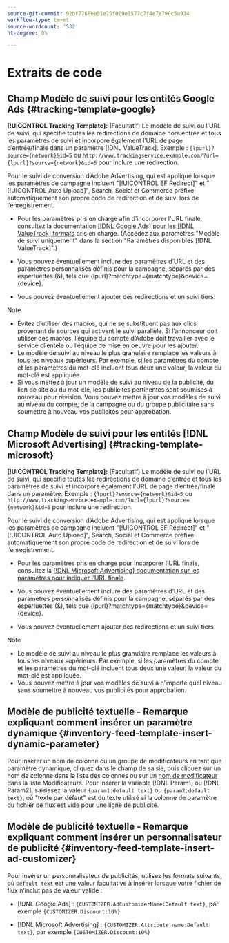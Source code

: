 ```yaml
---
source-git-commit: 92bf7768be91e75f029e1577c7f4e7e790c5a934
workflow-type: tm+mt
source-wordcount: '532'
ht-degree: 0%

---
```

# Extraits de code

## Champ Modèle de suivi pour les entités Google Ads {#tracking-template-google}

<!-- Duplicated from include file because one file has multiple occurrences, which ExL doesn't support. -->

**[!UICONTROL Tracking Template]:** (Facultatif) Le modèle de suivi ou l’URL de suivi, qui spécifie toutes les redirections de domaine hors entrée et tous les paramètres de suivi et incorpore également l’URL de page d’entrée/finale dans un paramètre [!DNL ValueTrack]. Exemple : `{lpurl}?source={network}&id=5` ou `http://www.trackingservice.example.com/?url={lpurl}?source={network}&id=5` pour inclure une redirection.

Pour le suivi de conversion d’Adobe Advertising, qui est appliqué lorsque les paramètres de campagne incluent &quot;[!UICONTROL EF Redirect]&quot; et &quot;[!UICONTROL Auto Upload]&quot;, Search, Social et Commerce préfixe automatiquement son propre code de redirection et de suivi lors de l’enregistrement.

* Pour les paramètres pris en charge afin d’incorporer l’URL finale, consultez la documentation [[!DNL Google Ads] pour les  [!DNL ValueTrack] formats](https://support.google.com/google-ads/answer/6305348) pris en charge. (Accédez aux paramètres &quot;Modèle de suivi uniquement&quot; dans la section &quot;Paramètres disponibles [!DNL ValueTrack]&quot;.)

* Vous pouvez éventuellement inclure des paramètres d’URL et des paramètres personnalisés définis pour la campagne, séparés par des esperluettes (&amp;), tels que {lpurl}?matchtype={matchtype}&amp;device={device}.

* Vous pouvez éventuellement ajouter des redirections et un suivi tiers.

>[!NOTE]
>
>* Évitez d’utiliser des macros, qui ne se substituent pas aux clics provenant de sources qui activent le suivi parallèle. Si l’annonceur doit utiliser des macros, l’équipe du compte d’Adobe doit travailler avec le service clientèle ou l’équipe de mise en oeuvre pour les ajouter.
>* Le modèle de suivi au niveau le plus granulaire remplace les valeurs à tous les niveaux supérieurs. Par exemple, si les paramètres du compte et les paramètres du mot-clé incluent tous deux une valeur, la valeur du mot-clé est appliquée.
>* Si vous mettez à jour un modèle de suivi au niveau de la publicité, du lien de site ou du mot-clé, les publicités pertinentes sont soumises à nouveau pour révision. Vous pouvez mettre à jour vos modèles de suivi au niveau du compte, de la campagne ou du groupe publicitaire sans soumettre à nouveau vos publicités pour approbation.

## Champ Modèle de suivi pour les entités [!DNL Microsoft Advertising] {#tracking-template-microsoft}

<!-- Search CRUD and bulk edit of Microsoft entity settings -->

**[!UICONTROL Tracking Template]:** (Facultatif) Le modèle de suivi ou l’URL de suivi, qui spécifie toutes les redirections de domaine d’entrée et tous les paramètres de suivi et incorpore également l’URL de page d’entrée/finale dans un paramètre. Exemple : `{lpurl}?source={network}&id=5` ou `http://www.trackingservice.example.com/?url={lpurl}?source={network}&id=5` pour inclure une redirection.

Pour le suivi de conversion d’Adobe Advertising, qui est appliqué lorsque les paramètres de campagne incluent &quot;[!UICONTROL EF Redirect]&quot; et &quot;[!UICONTROL Auto Upload]&quot;, Search, Social et Commerce préfixe automatiquement son propre code de redirection et de suivi lors de l’enregistrement.

* Pour les paramètres pris en charge pour incorporer l’URL finale, consultez la [[!DNL Microsoft Advertising] documentation sur les paramètres pour indiquer l’URL finale](https://help.ads.microsoft.com/#apex/3/en/56799).

* Vous pouvez éventuellement inclure des paramètres d’URL et des paramètres personnalisés définis pour la campagne, séparés par des esperluettes (&amp;), tels que {lpurl}?matchtype={matchtype}&amp;device={device}.

* Vous pouvez éventuellement ajouter des redirections et un suivi tiers.

<!-- Some entities may need additional/different notes. Try to keep this applicable to all MS entities. -->

>[!NOTE]
>
>* Le modèle de suivi au niveau le plus granulaire remplace les valeurs à tous les niveaux supérieurs. Par exemple, si les paramètres du compte et les paramètres du mot-clé incluent tous deux une valeur, la valeur du mot-clé est appliquée.
>* Vous pouvez mettre à jour vos modèles de suivi à n’importe quel niveau sans soumettre à nouveau vos publicités pour approbation.

## Modèle de publicité textuelle - Remarque expliquant comment insérer un paramètre dynamique {#inventory-feed-template-insert-dynamic-parameter}

Pour insérer un nom de colonne ou un groupe de modificateurs en tant que paramètre dynamique, cliquez dans le champ de saisie, puis cliquez sur un nom de colonne dans la liste des colonnes ou sur un [nom de modificateur](/help/search-social-commerce/campaign-management/inventory-feeds/modifiers-manage.md) dans la liste Modificateurs. Pour insérer la variable [!DNL Param1] ou [!DNL Param2], saisissez la valeur `{param1:default text}` ou `{param2:default text}`, où &quot;texte par défaut&quot; est du texte utilisé si la colonne de paramètre du fichier de flux est vide pour une ligne de publicité.

## Modèle de publicité textuelle - Remarque expliquant comment insérer un personnalisateur de publicité {#inventory-feed-template-insert-ad-customizer}

Pour insérer un personnalisateur de publicités, utilisez les formats suivants, où `Default text` est une valeur facultative à insérer lorsque votre fichier de flux n’inclut pas de valeur valide :

* [!DNL Google Ads] : `{CUSTOMIZER.AdCustomizerName:Default text}`, par exemple `{CUSTOMIZER.Discount:10%}`

* [!DNL Microsoft Advertising] : `{CUSTOMIZER.Attribute name:Default text}`, par exemple `{CUSTOMIZER.Discount:10%}`
